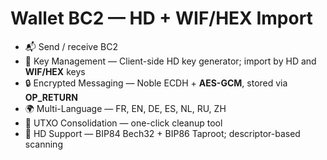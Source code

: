 # Wallet BC2 — HD + WIF/HEX Import

* 📬 Send / receive BC2
* 🔐 Key Management — Client-side HD key generator; import by HD and **WIF/HEX** keys
* 🔒 Encrypted Messaging — Noble ECDH + **AES-GCM**, stored via **OP\_RETURN**
* 🌍 Multi-Language — FR, EN, DE, ES, NL, RU, ZH
* 🔄 UTXO Consolidation — one-click cleanup tool
* 🧭 HD Support — BIP84 Bech32 + BIP86 Taproot; descriptor-based scanning
